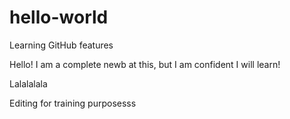 # hello-world
Learning GitHub features

Hello! I am a complete newb at this, but I am confident I will learn!

Lalalalala

Editing for training purposesss
